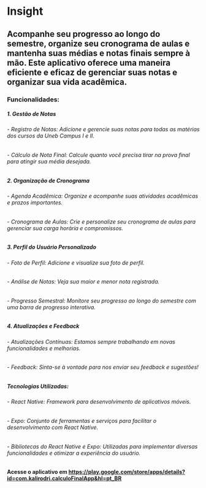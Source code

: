 # Insight
## Acompanhe seu progresso ao longo do semestre, organize seu cronograma de aulas e mantenha suas médias e notas finais sempre à mão. Este aplicativo oferece uma maneira eficiente e eficaz de gerenciar suas notas e organizar sua vida acadêmica.

### Funcionalidades:
##### 1. Gestão de Notas
###### - Registro de Notas: Adicione e gerencie suas notas para todas as matérias dos cursos da Uneb Campus I e II.
###### - Cálculo de Nota Final: Calcule quanto você precisa tirar na prova final para atingir sua média desejada.
##### 2. Organização de Cronograma
###### - Agenda Acadêmica: Organize e acompanhe suas atividades acadêmicas e prazos importantes.
###### - Cronograma de Aulas: Crie e personalize seu cronograma de aulas para gerenciar sua carga horária e compromissos.
##### 3. Perfil do Usuário Personalizado
###### - Foto de Perfil: Adicione e visualize sua foto de perfil.
###### - Análise de Notas: Veja sua maior e menor nota registrada.
###### - Progresso Semestral: Monitore seu progresso ao longo do semestre com uma barra de progresso interativa.
##### 4. Atualizações e Feedback
###### - Atualizações Contínuas: Estamos sempre trabalhando em novas funcionalidades e melhorias.
###### - Feedback: Sinta-se à vontade para nos enviar seu feedback e sugestões!
##### Tecnologias Utilizadas:
###### - React Native: Framework para desenvolvimento de aplicativos móveis.
###### - Expo: Conjunto de ferramentas e serviços para facilitar o desenvolvimento com React Native.
###### - Bibliotecas do React Native e Expo: Utilizadas para implementar diversas funcionalidades e otimizar a experiência do usuário.

#### Acesse o aplicativo em https://play.google.com/store/apps/details?id=com.kalirodri.calculoFinalApp&hl=pt_BR
